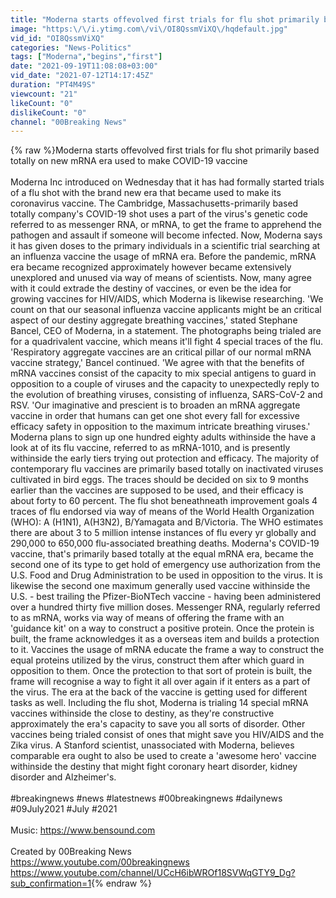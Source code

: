 ```yaml
---
title: "Moderna starts offevolved first trials for flu shot primarily based totally on new mRNA era used..."
image: "https:\/\/i.ytimg.com\/vi\/OI8QssmViXQ\/hqdefault.jpg"
vid_id: "OI8QssmViXQ"
categories: "News-Politics"
tags: ["Moderna","begins","first"]
date: "2021-09-19T11:08:08+03:00"
vid_date: "2021-07-12T14:17:45Z"
duration: "PT4M49S"
viewcount: "21"
likeCount: "0"
dislikeCount: "0"
channel: "00Breaking News"
---
```

{% raw %}Moderna starts offevolved first trials for flu shot primarily based totally on new mRNA era used to make  COVID-19 vaccine<br /><br /> Moderna Inc introduced on Wednesday that it has had formally started trials of a flu shot with the brand new era that became used to make its coronavirus vaccine. The Cambridge, Massachusetts-primarily based totally company's COVID-19 shot uses a part of the virus's genetic code referred to as messenger RNA, or mRNA, to get the frame to apprehend the pathogen and assault if someone will become infected. Now, Moderna says it has given doses to the primary individuals in a scientific trial searching at an influenza vaccine the usage of mRNA era.   Before the pandemic, mRNA era became recognized approximately however became extensively unexplored and unused via way of means of scientists. Now, many agree with it could extrade the destiny of vaccines, or even be the idea for growing vaccines for HIV/AIDS, which Moderna is likewise researching. 'We count on that our seasonal influenza vaccine applicants might be an critical aspect of our destiny aggregate breathing vaccines,' stated Stephane Bancel, CEO of Moderna, in a statement.  The photographs being trialed are for a quadrivalent vaccine, which means it'll fight 4 special traces of the flu. 'Respiratory aggregate vaccines are an critical pillar of our normal mRNA vaccine strategy,' Bancel continued.  'We agree with that the benefits of mRNA vaccines consist of the capacity to mix special antigens to guard in opposition to a couple of viruses and the capacity to unexpectedly reply to the evolution of breathing viruses, consisting of influenza, SARS-CoV-2 and RSV.  'Our imaginative and prescient is to broaden an mRNA aggregate vaccine in order that humans can get one shot every fall for excessive efficacy safety in opposition to the maximum intricate breathing viruses.'  Moderna plans to sign up one hundred eighty adults withinside the have a look at of its flu vaccine, referred to as mRNA-1010, and is presently withinside the early tiers trying out protection and efficacy. The majority of contemporary flu vaccines are primarily based totally on inactivated viruses cultivated in bird eggs. The traces should be decided on six to 9 months earlier than the vaccines are supposed to be used, and their efficacy is about forty to 60 percent.  The flu shot beneathneath improvement goals 4 traces of flu endorsed via way of means of the World Health Organization (WHO): A (H1N1), A(H3N2), B/Yamagata and B/Victoria. The WHO estimates there are about 3 to 5 million intense instances of flu every yr globally and 290,000 to 650,000 flu-associated breathing deaths.  Moderna's COVID-19 vaccine, that's primarily based totally at the equal mRNA era, became the second one of its type to get hold of emergency use authorization from the U.S. Food and Drug Administration to be used in opposition to the virus. It is likewise the second one maximum generally used vaccine withinside the U.S. - best trailing the Pfizer-BioNTech vaccine - having been administered over a hundred thirty five million doses. Messenger RNA, regularly referred to as mRNA, works via way of means of offering the frame with an 'guidance kit' on a way to construct a positive protein. Once the protein is built, the frame acknowledges it as a overseas item and builds a protection to it. Vaccines the usage of mRNA educate the frame a way to construct the equal proteins utilized by the virus, construct them after which guard in opposition to them.  Once the protection to that sort of protein is built, the frame will recognise a way to fight it all over again if it enters as a part of the virus.  The era at the back of the vaccine is getting used for different tasks as well.  Including the flu shot, Moderna is trialing 14 special mRNA vaccines withinside the close to destiny, as they're constructive approximately the era's capacity to save you all sorts of disorder. Other vaccines being trialed consist of ones that might save you HIV/AIDS and the Zika virus. A Stanford scientist, unassociated with Moderna, believes comparable era ought to also be used to create a 'awesome hero' vaccine withinside the destiny that might fight coronary heart disorder, kidney disorder and Alzheimer's.<br /><br /> #breakingnews #news #latestnews #00breakingnews #dailynews #09July2021 #July #2021<br /><br />Music: <a rel="nofollow" target="blank" href="https://www.bensound.com">https://www.bensound.com</a><br /><br />Created by 00Breaking News<br /><a rel="nofollow" target="blank" href="https://www.youtube.com/00breakingnews">https://www.youtube.com/00breakingnews</a><br /><a rel="nofollow" target="blank" href="https://www.youtube.com/channel/UCcH6ibWROf18SVWqGTY9_Dg?sub_confirmation=1">https://www.youtube.com/channel/UCcH6ibWROf18SVWqGTY9_Dg?sub_confirmation=1</a>{% endraw %}
